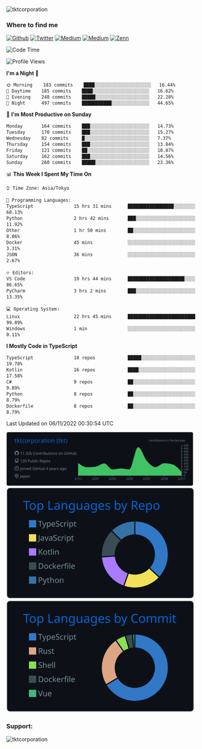 <p align="left"> <img src="https://komarev.com/ghpvc/?username=tktcorporation&label=Profile%20views&color=0e75b6&style=flat" alt="tktcorporation" /> </p>

<h3>Where to find me</h3>
<p>
<a href="https://github.com/tktcorporation" target="_blank"><img alt="Github" src="https://img.shields.io/badge/GitHub-%2312100E.svg?&style=for-the-badge&logo=Github&logoColor=white" /></a>
<a href="https://twitter.com/tktcorporation" target="_blank"><img alt="Twitter" src="https://img.shields.io/badge/twitter-%231DA1F2.svg?&style=for-the-badge&logo=twitter&logoColor=white" /></a>
<a href="https://www.linkedin.com/in/tktcorporation" target="_blank"><img alt="Medium" src="https://img.shields.io/badge/linkdin-0a66c2.svg?&style=for-the-badge&logo=linkedin&logoColor=white" /></a>
<a href="https://qiita.com/tktcorporation" target="_blank"><img alt="Medium" src="https://img.shields.io/badge/qiita-55C500.svg?&style=for-the-badge&logo=qiita&logoColor=white" /></a>
<a href="https://zenn.dev/tktcorporation" target="_blank"><img alt="Zenn" src="https://img.shields.io/badge/Zenn-3EA8FF.svg?&style=for-the-badge&logo=Zenn&logoColor=white" /></a>
</p>
  
<!--START_SECTION:waka-->
![Code Time](http://img.shields.io/badge/Code%20Time-709%20hrs%203%20mins-blue)

![Profile Views](http://img.shields.io/badge/Profile%20Views-14-blue)

**I'm a Night 🦉** 

```text
🌞 Morning    183 commits    ████░░░░░░░░░░░░░░░░░░░░░   16.44% 
🌆 Daytime    185 commits    ████░░░░░░░░░░░░░░░░░░░░░   16.62% 
🌃 Evening    248 commits    █████░░░░░░░░░░░░░░░░░░░░   22.28% 
🌙 Night      497 commits    ███████████░░░░░░░░░░░░░░   44.65%

```
📅 **I'm Most Productive on Sunday** 

```text
Monday       164 commits    ███░░░░░░░░░░░░░░░░░░░░░░   14.73% 
Tuesday      170 commits    ███░░░░░░░░░░░░░░░░░░░░░░   15.27% 
Wednesday    82 commits     █░░░░░░░░░░░░░░░░░░░░░░░░   7.37% 
Thursday     154 commits    ███░░░░░░░░░░░░░░░░░░░░░░   13.84% 
Friday       121 commits    ██░░░░░░░░░░░░░░░░░░░░░░░   10.87% 
Saturday     162 commits    ███░░░░░░░░░░░░░░░░░░░░░░   14.56% 
Sunday       260 commits    █████░░░░░░░░░░░░░░░░░░░░   23.36%

```


📊 **This Week I Spent My Time On** 

```text
⌚︎ Time Zone: Asia/Tokyo

💬 Programming Languages: 
TypeScript               15 hrs 31 mins      █████████████████░░░░░░░░   68.13% 
Python                   2 hrs 42 mins       ███░░░░░░░░░░░░░░░░░░░░░░   11.92% 
Other                    1 hr 50 mins        ██░░░░░░░░░░░░░░░░░░░░░░░   8.06% 
Docker                   45 mins             ░░░░░░░░░░░░░░░░░░░░░░░░░   3.31% 
JSON                     36 mins             ░░░░░░░░░░░░░░░░░░░░░░░░░   2.67%

🔥 Editors: 
VS Code                  19 hrs 44 mins      █████████████████████░░░░   86.65% 
PyCharm                  3 hrs 2 mins        ███░░░░░░░░░░░░░░░░░░░░░░   13.35%

💻 Operating System: 
Linux                    22 hrs 45 mins      █████████████████████████   99.89% 
Windows                  1 min               ░░░░░░░░░░░░░░░░░░░░░░░░░   0.11%

```

**I Mostly Code in TypeScript** 

```text
TypeScript               18 repos            █████░░░░░░░░░░░░░░░░░░░░   19.78% 
Kotlin                   16 repos            ████░░░░░░░░░░░░░░░░░░░░░   17.58% 
C#                       9 repos             ██░░░░░░░░░░░░░░░░░░░░░░░   9.89% 
Python                   8 repos             ██░░░░░░░░░░░░░░░░░░░░░░░   8.79% 
Dockerfile               8 repos             ██░░░░░░░░░░░░░░░░░░░░░░░   8.79%

```



 Last Updated on 06/11/2022 00:30:54 UTC
<!--END_SECTION:waka-->

[![](https://raw.githubusercontent.com/tktcorporation/tktcorporation/master/profile-summary-card-output/github_dark/0-profile-details.svg)](https://github.com/vn7n24fzkq/github-profile-summary-cards)
[![](https://raw.githubusercontent.com/tktcorporation/tktcorporation/master/profile-summary-card-output/github_dark/1-repos-per-language.svg)](https://github.com/vn7n24fzkq/github-profile-summary-cards) [![](https://raw.githubusercontent.com/tktcorporation/tktcorporation/master/profile-summary-card-output/github_dark/2-most-commit-language.svg)](https://github.com/vn7n24fzkq/github-profile-summary-cards)

<h3 align="left">Support:</h3>
<p><a href="https://www.buymeacoffee.com/tktcorporation"> <img align="left" src="https://cdn.buymeacoffee.com/buttons/v2/default-yellow.png" height="50" width="210" alt="tktcorporation" /></a></p><br><br>
